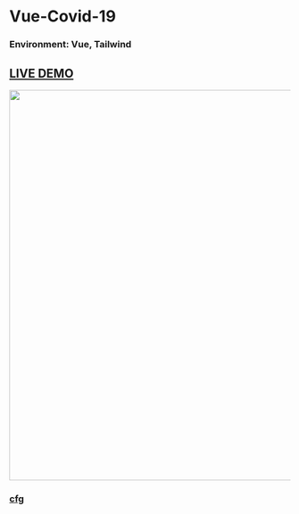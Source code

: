 # Vue-Covid-19

### Environment: Vue, Tailwind

## [LIVE DEMO](https://relaxed-thompson-7bcbce.netlify.app/)

<img src="https://i.imgur.com/IT5Q1p1.png" width="700">

### [cfg](https://github.com/hulchenko/vue-covid-19/blob/main/cfg.md)
